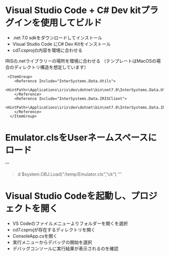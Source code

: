 # Visual Studio Code + C# Dev kitプラグインを使用してビルド

- .net 7.0 sdkをダウンロードしてインストール
- Visual Studio Code にC# Dev Kitをインストール
- cd7.csprojの内容を環境に合わせる

IRISの.netライブラリーの場所を環境に合わせる
（テンプレートはMacOSの場合のディレクトリ構造を想定しています）

```
 <ItemGroup>
    <Reference Include="InterSystems.Data.Utils">
      <HintPath>\Applications\iris\dev\dotnet\bin\net7.0\InterSystems.Data.Utils.dll</HintPath>
    </Reference>
    <Reference Include="InterSystems.Data.IRISClient">
      <HintPath>\Applications\iris\dev\dotnet\bin\net7.0\InterSystems.Data.IRISClient.dll</HintPath>
    </Reference>
  </ItemGroup>
```
# Emulator.clsをUserネームスペースにロード

'''
>d $system.OBJ.Load("/temp/Emulator.cls","ck")
'''

# Visual Studio Codeを起動し、プロジェクトを開く

- VS Codeのファイルメニューよりフォルダーを開くを選択
- cd7.csprojが存在するディレクトリを開く
- ConsoleApp.csを開く
- 実行メニューからデバッグの開始を選択
- デバッグコンソールに実行結果が表示されるのを確認
